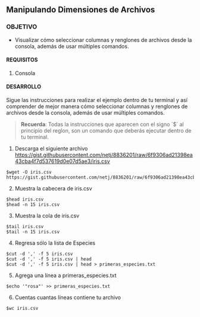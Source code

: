 ## Manipulando Dimensiones de Archivos 

### OBJETIVO 
 - Visualizar cómo seleccionar columnas y renglones de archivos desde la consola, además de usar múltiples comandos.

#### REQUISITOS 
1. Consola 

#### DESARROLLO

Sigue las instrucciones para realizar el ejemplo dentro de tu terminal y así comprender de mejor manera cómo seleccionar columnas y renglones de archivos desde la consola, además de usar múltiples comandos.


> **Recuerda**: Todas la instrucciones que aparecen con el signo ´$´ al principio del reglon, son un comando que deberás ejecutar dentro de tu terminal.  

1. Descarga el siguiente archivo https://gist.githubusercontent.com/netj/8836201/raw/6f9306ad21398ea43cba4f7d537619d0e07d5ae3/iris.csv
```
$wget -O iris.csv https://gist.githubusercontent.com/netj/8836201/raw/6f9306ad21398ea43cba4f7d537619d0e07d5ae3/iris.csv
```
2. Muestra la cabecera de iris.csv
````
$head iris.csv
$head -n 15 iris.csv

````
3. Muestra la cola de iris.csv
````
$tail iris.csv
$tail -n 15 iris.csv

````
4. Regresa sólo la lista de Especies
````
$cut -d ',' -f 5 iris.csv
$cut -d ',' -f 5 iris.csv | head
$cut -d ',' -f 5 iris.csv | head > primeras_especies.txt
````
5. Agrega una línea a primeras_especies.txt
```
$echo '"rosa"' >> primeras_especies.txt
```
6. Cuentas cuantas líneas contiene tu archivo
```
$wc iris.csv
```
